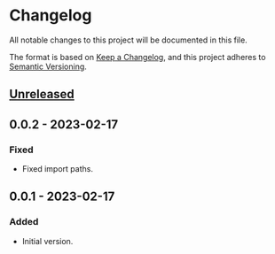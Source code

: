 # Changelog
All notable changes to this project will be documented in this file.

The format is based on [Keep a Changelog](https://keepachangelog.com/en/1.0.0/),
and this project adheres to [Semantic Versioning](https://semver.org/spec/v2.0.0.html).

## [Unreleased]

## 0.0.2 - 2023-02-17
### Fixed
- Fixed import paths.

## 0.0.1 - 2023-02-17
### Added
- Initial version.

[Unreleased]: https://github.com/ActiveEngagement/theguru/compare/v0.0.2...HEAD
